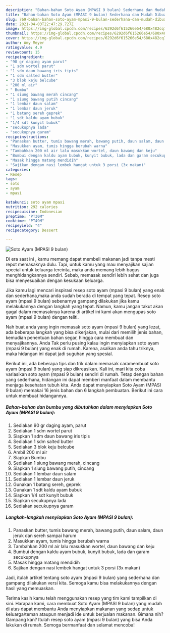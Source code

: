 ```yaml
---
description: "Bahan-bahan Soto Ayam (MPASI 9 bulan) Sederhana dan Mudah Dibuat"
title: "Bahan-bahan Soto Ayam (MPASI 9 bulan) Sederhana dan Mudah Dibuat"
slug: 769-bahan-bahan-soto-ayam-mpasi-9-bulan-sederhana-dan-mudah-dibuat
date: 2021-04-03T22:47:29.727Z
image: https://img-global.cpcdn.com/recipes/6292d6f615266e54/680x482cq70/soto-ayam-mpasi-9-bulan-foto-resep-utama.jpg
thumbnail: https://img-global.cpcdn.com/recipes/6292d6f615266e54/680x482cq70/soto-ayam-mpasi-9-bulan-foto-resep-utama.jpg
cover: https://img-global.cpcdn.com/recipes/6292d6f615266e54/680x482cq70/soto-ayam-mpasi-9-bulan-foto-resep-utama.jpg
author: Amy Meyer
ratingvalue: 4.9
reviewcount: 15
recipeingredient:
- "90 gr daging ayam parut"
- "1 sdm wortel parut"
- "1 sdm daun bawang iris tipis"
- "1 sdm salted butter"
- "3 blok keju belcube"
- "200 ml air"
- " Bumbu"
- "1 siung bawang merah cincang"
- "1 siung bawang putih cincang"
- "1 lembar daun salam"
- "1 lembar daun jeruk"
- "1 batang sereh geprek"
- "1 sdt kaldu ayam bubuk"
- "1/4 sdt kunyit bubuk"
- "secukupnya lada"
- "secukupnya garam"
recipeinstructions:
- "Panaskan butter, tumis bawang merah, bawang putih, daun salam, daun jeruk dan sereh sampai harum"
- "Masukkan ayam, tumis hingga berubah warna"
- "Tambahkan 200 ml air lalu masukkan wortel, daun bawang dan keju"
- "Bumbui dengan kaldu ayam bubuk, kunyit bubuk, lada dan garam secukupnya"
- "Masak hingga matang mendidih"
- "Sajikan dengan nasi lembek hangat untuk 3 porsi (3x makan)"
categories:
- Resep
tags:
- soto
- ayam
- mpasi

katakunci: soto ayam mpasi 
nutrition: 292 calories
recipecuisine: Indonesian
preptime: "PT30M"
cooktime: "PT49M"
recipeyield: "4"
recipecategory: Dessert

---
```



![Soto Ayam (MPASI 9 bulan)](https://img-global.cpcdn.com/recipes/6292d6f615266e54/680x482cq70/soto-ayam-mpasi-9-bulan-foto-resep-utama.jpg)

Di era  saat ini , kamu memang dapat membeli makanan jadi tanpa mesti repot memasaknya dulu. Tapi, untuk kamu yang mau menyajikan sajian special untuk keluarga tercinta, maka anda memang lebih bagus menghidangkannya sendiri. Sebab, memasak sendiri lebih sehat dan juga bisa menyesuaikan dengan kesukaan keluarga.

Jika kamu lagi mencari inspirasi resep soto ayam (mpasi 9 bulan) yang enak dan sederhana,maka anda sudah berada di tempat yang tepat. Resep soto ayam (mpasi 9 bulan)  sebenarnya gampang dilakukan jika kamu melakukannya dengan langkah yang tepat. Namun, kamu jangan takut akan gagal dalam memasaknya 
karena di artikel ini kami akan mengupas soto ayam (mpasi 9 bulan) dengan teliti.  



Nah buat anda yang ingin memasak soto ayam (mpasi 9 bulan) yang lezat, ada beberapa langkah yang bisa dikerjakan, mulai dari memilih jenis bahan, kemudian penentuan bahan segar, hingga cara membuat dan menyajikannya. Anda Tak perlu pusing kalau ingin menyiapkan soto ayam (mpasi 9 bulan) yang enak di rumah. Karena, asalkan anda  tahu triknya, maka hidangan ini dapat jadi suguhan yang spesial.

Berikut ini, ada beberapa tips dan trik dalam memasak caramembuat soto ayam (mpasi 9 bulan) yang siap dikreasikan. Kali ini, mari kita coba variasikan soto ayam (mpasi 9 bulan) sendiri di rumah. Tetap dengan bahan yang sederhana, hidangan ini dapat memberi manfaat dalam membantu menjaga kesehatan tubuh kita. Anda dapat menyiapkan Soto Ayam (MPASI 9 bulan) memakai 16 jenis bahan dan 6 langkah pembuatan. Berikut ini cara untuk membuat hidangannya.

<!--inarticleads1-->

##### Bahan-bahan dan bumbu yang dibutuhkan dalam menyiapkan Soto Ayam (MPASI 9 bulan):

1. Sediakan 90 gr daging ayam, parut
1. Sediakan 1 sdm wortel parut
1. Siapkan 1 sdm daun bawang iris tipis
1. Sediakan 1 sdm salted butter
1. Sediakan 3 blok keju belcube
1. Ambil 200 ml air
1. Siapkan  Bumbu
1. Sediakan 1 siung bawang merah, cincang
1. Siapkan 1 siung bawang putih, cincang
1. Sediakan 1 lembar daun salam
1. Sediakan 1 lembar daun jeruk
1. Gunakan 1 batang sereh, geprek
1. Gunakan 1 sdt kaldu ayam bubuk
1. Siapkan 1/4 sdt kunyit bubuk
1. Siapkan secukupnya lada
1. Sediakan secukupnya garam




<!--inarticleads2-->

##### Langkah-langkah menyiapkan Soto Ayam (MPASI 9 bulan):

1. Panaskan butter, tumis bawang merah, bawang putih, daun salam, daun jeruk dan sereh sampai harum
1. Masukkan ayam, tumis hingga berubah warna
1. Tambahkan 200 ml air lalu masukkan wortel, daun bawang dan keju
1. Bumbui dengan kaldu ayam bubuk, kunyit bubuk, lada dan garam secukupnya
1. Masak hingga matang mendidih
1. Sajikan dengan nasi lembek hangat untuk 3 porsi (3x makan)




Jadi, itulah artikel tentang  soto ayam (mpasi 9 bulan)  yang sederhana dan gampang dilakukan versi kita. Semoga kamu bisa melakukannya dengan hasil yang memuaskan. 

Terima kasih kamu telah menggunakan resep yang tim kami tampilkan di sini. Harapan kami, cara membuat  Soto Ayam (MPASI 9 bulan) yang mudah di atas dapat membantu Anda menyiapkan makanan yang sedap untuk keluarga/teman ataupun menjadi ide untuk berjualan makanan. Gimana nih? Gampang kan? Itulah resep soto ayam (mpasi 9 bulan) yang bisa Anda lakukan di rumah. Semoga bermanfaat dan selamat mencoba!

